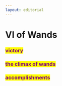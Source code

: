```yaml
---
layout: editorial
---
```


# VI of Wands

### <mark style="color:purple;">victory</mark>&#x20;

### <mark style="color:purple;">the climax of wands</mark>

### <mark style="color:purple;">accomplishments</mark>
